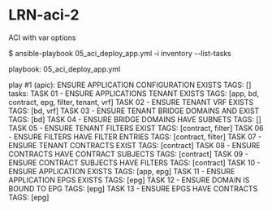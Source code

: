 # LRN-aci-2
ACI with var options


$ ansible-playbook 05_aci_deploy_app.yml -i inventory --list-tasks

playbook: 05_aci_deploy_app.yml

  play #1 (apic): ENSURE APPLICATION CONFIGURATION EXISTS    TAGS: []
    tasks:
      TASK 01 - ENSURE APPLICATIONS TENANT EXISTS    TAGS: [app, bd, contract, epg, filter, tenant, vrf]
      TASK 02 - ENSURE TENANT VRF EXISTS    TAGS: [bd, vrf]
      TASK 03 - ENSURE TENANT BRIDGE DOMAINS AND EXIST    TAGS: [bd]
      TASK 04 - ENSURE BRIDGE DOMAINS HAVE SUBNETS    TAGS: []
      TASK 05 - ENSURE TENANT FILTERS EXIST    TAGS: [contract, filter]
      TASK 06 - ENSURE FILTERS HAVE FILTER ENTRIES    TAGS: [contract, filter]
      TASK 07 - ENSURE TENANT CONTRACTS EXIST    TAGS: [contract]
      TASK 08 - ENSURE CONTRACTS HAVE CONTRACT SUBJECTS    TAGS: [contract]
      TASK 09 - ENSURE CONTRACT SUBJECTS HAVE FILTERS    TAGS: [contract]
      TASK 10 - ENSURE APPLICATION EXISTS    TAGS: [app, epg]
      TASK 11 - ENSURE APPLICATION EPGS EXISTS    TAGS: [epg]
      TASK 12 - ENSURE DOMAIN IS BOUND TO EPG    TAGS: [epg]
      TASK 13 - ENSURE EPGS HAVE CONTRACTS    TAGS: [epg]
